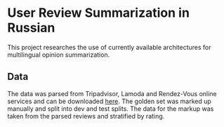 # User Review Summarization in Russian

This project researches the use of currently available architectures for multilingual opinion summarization.

## Data 
The data was parsed from Tripadvisor, Lamoda and Rendez-Vous online services and can be downloaded [here](https://drive.google.com/drive/folders/1sT22ORCqC_JCdMpIlqA1SmIZHDoYRKP1?usp=sharing).
The golden set was marked up manually and split into dev and test splits. The data for the markup was taken from the parsed reviews and stratified by rating.
